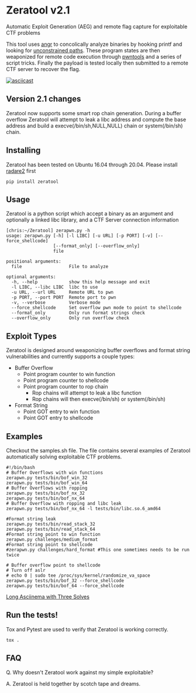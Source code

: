 # Zeratool v2.1
Automatic Exploit Generation (AEG) and remote flag capture for exploitable CTF problems

This tool uses [angr](https://github.com/angr/angr) to concolically analyze binaries by hooking printf and looking for [unconstrained paths](https://github.com/angr/angr-doc/blob/master/docs/examples.md#vulnerability-discovery). These program states are then weaponized for remote code execution through [pwntools](https://github.com/Gallopsled/pwntools) and a series of script tricks. Finally the payload is tested locally then submitted to a remote CTF server to recover the flag.

[![asciicast](https://asciinema.org/a/14.png)](https://asciinema.org/a/14)

## Version 2.1 changes

Zeratool now supports some smart rop chain generation. During a buffer overflow
Zeratool will attempt to leak a libc address and compute the base address and build a execve(/bin/sh,NULL,NULL) chain or system(/bin/sh) chain.

## Installing
Zeratool has been tested on Ubuntu 16.04 through 20.04. Please install [radare2](https://github.com/radareorg/radare2) first

    pip install zeratool
    
## Usage
Zeratool is a python script which accept a binary as an argument and optionally a linked libc library, and a CTF Server connection information

```
[chris:~/Zeratool] zerapwn.py -h
usage: zerapwn.py [-h] [-l LIBC] [-u URL] [-p PORT] [-v] [--force_shellcode]
                  [--format_only] [--overflow_only]
                  file

positional arguments:
  file                  File to analyze

optional arguments:
  -h, --help            show this help message and exit
  -l LIBC, --libc LIBC  libc to use
  -u URL, --url URL     Remote URL to pwn
  -p PORT, --port PORT  Remote port to pwn
  -v, --verbose         Verbose mode
  --force_shellcode     Set overflow pwn mode to point to shellcode
  --format_only         Only run format strings check
  --overflow_only       Only run overflow check
```

## Exploit Types
Zeratool is designed around weaponizing buffer overflows and format string vulnerabilities and currently supports a couple types:

 * Buffer Overflow
   * Point program counter to win function
   * Point program counter to shellcode
   * Point program counter to rop chain
     * Rop chains will attempt to leak a libc function
     * Rop chains will then execve(/bin/sh) or system(/bin/sh)
 * Format String
   * Point GOT entry to win function
   * Point GOT entry to shellcode

## Examples
Checkout the samples.sh file. The file contains several examples of Zeratool automatically solving exploitable CTF problems.


```
#!/bin/bash
# Buffer Overflows with win functions
zerapwn.py tests/bin/bof_win_32
zerapwn.py tests/bin/bof_win_64
# Buffer Overflows with ropping
zerapwn.py tests/bin/bof_nx_32
zerapwn.py tests/bin/bof_nx_64
# Buffer Overflow with ropping and libc leak
zerapwn.py tests/bin/bof_nx_64 -l tests/bin/libc.so.6_amd64

#Format string leak
zerapwn.py tests/bin/read_stack_32
zerapwn.py tests/bin/read_stack_64
#Format string point to win function
zerapwn.py challenges/medium_format
#Format string point to shellcode
#zerapwn.py challenges/hard_format #This one sometimes needs to be run twice

# Buffer overflow point to shellcode
# Turn off aslr 
# echo 0 | sudo tee /proc/sys/kernel/randomize_va_space
zerapwn.py tests/bin/bof_32 --force_shellcode
zerapwn.py tests/bin/bof_64 --force_shellcode
```

[Long Asciinema with Three Solves](https://asciinema.org/a/188001)

## Run the tests!
Tox and Pytest are used to verify that Zeratool is working correctly.
```
tox .
```

## FAQ
Q. Why doesn't Zeratool work against my simple exploitable?

A. Zeratool is held together by scotch tape and dreams. 

